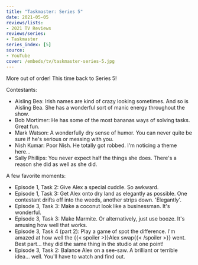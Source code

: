 ```yaml
---
title: "Taskmaster: Series 5"
date: 2021-05-05
reviews/lists:
- 2021 TV Reviews
reviews/series:
- Taskmaster
series_index: [5]
source:
- YouTube
cover: /embeds/tv/taskmaster-series-5.jpg
---
```

More out of order! This time back to Series 5! 

Contestants:

* Aisling Bea: Irish names are kind of crazy looking sometimes. And so is Aisling Bea. She has a wonderful sort of manic energy throughout the show. 
* Bob Mortimer: He has some of the most bananas ways of solving tasks. Great fun. 
* Mark Watson: A wonderfully dry sense of humor. You can never quite be sure if he's serious or messing with you. 
* Nish Kumar: Poor Nish. He totally got robbed. I'm noticing a theme here...
* Sally Phillips: You never expect half the things she does. There's a reason she did as well as she did. 

A few favorite moments:

* Episode 1, Task 2: Give Alex a special cuddle. So awkward.
* Episode 1, Task 3: Get Alex onto dry land as elegantly as possible. One contestant drifts off into the weeds, another strips down. 'Elegantly'. 
* Episode 3, Task 3: Make a coconut look like a businessman. It's wonderful. 
* Episode 3, Task 3: Make Marmite. Or alternatively, just use booze. It's amusing how well that works. 
* Episode 3, Task 4 (part 2): Play a game of spot the difference. I'm amazed at how well the {{< spoiler >}}Alex swap{{< /spoiler >}} went. Best part... they did the same thing in the studio at one point!
* Episode 3, Task 2: Balance Alex on a see-saw. A brilliant or terrible idea... well. You'll have to watch and find out. 
